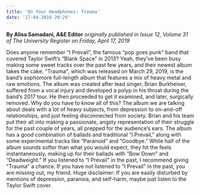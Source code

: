 ```yaml
---
title: 'On Your Headphones: Trauma'
date: '17-04-2019 20:29'
---
```


**By Alisa Samadani, A&E Editor** _originally published in Issue 12, Volume 31 of The University Register on Friday, April 17, 2019_

Does anyone remember “I Prevail”, the famous “pop goes punk” band that covered Taylor Swift’s “Blank Space” in  2013? Yeah, they’ve been busy making some sweet tracks over the past few years, and their newest album takes the cake. "Trauma", which was released on March 29, 2019, is the band’s sophomore full-length album that features a mix of heavy metal and raw emotions. The album was created after lead singer, Brian Burkheiser, suffered from a vocal injury and developed a polyp in his throat during the band’s 2017 tour. He then proceeded to get it examined, and later, surgically removed. Why do you have to know all of this? The album we are talking about deals with a lot of heavy subjects, from depression to on-and-off relationships, and just feeling disconnected from society. Brian and his team put their all into making a passionate, angsty representation of their struggle for the past couple of years, all prepped for the audience’s ears. The album has a good combination of ballads and traditional “I Prevail,” along with some experimental tracks like “Paranoid” and “Goodbye.” While half of the album sounds softer than what you would expect, they hit the feels instantaneously, making up for their ballads with “Bow Down” and “Deadweight.” If you listened to “I Prevail” in the past, I recommend giving "Trauma" a chance. If you have not listened to “I Prevail” in the past, you are missing out, my friend. Huge disclaimer: If you are easily disturbed by mentions of depression, paranoia, and self-harm, maybe just listen to the Taylor Swift cover.

